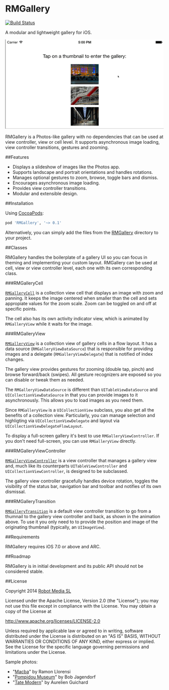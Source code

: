 RMGallery
=========
[![Build Status](https://travis-ci.org/robotmedia/RMGallery.png)](https://travis-ci.org/robotmedia/RMGallery)

A modular and lightweight gallery for iOS.

![Demo](RMGalleryDemo/demo.gif)

RMGallery is a Photos-like gallery with no dependencies that can be used at view controller, view or cell level. It supports asynchronous image loading, view controller transitions, gestures and zooming.

##Features

* Displays a slideshow of images like the Photos app.
* Supports landscape and portrait orientations and handles rotations.
* Manages optional gestures to zoom, browse, toggle bars and dismiss.
* Encourages asynchronous image loading.
* Provides view controller transitions.
* Modular and extensible design.

##Installation

Using [CocoaPods](http://cocoapods.org/):

```ruby
pod 'RMGallery', '~> 0.1'
```

Alternatively, you can simply add the files from the [RMGallery](https://github.com/robotmedia/RMGallery/tree/master/RMGallery) directory to your project.

##Classes

RMGallery handles the boilerplate of a gallery UI so you can focus in theming and implementing your custom layout. RMGallery can be used at cell, view or view controller level, each one with its own corresponding class.

###RMGalleryCell

[`RMGalleryCell`](https://github.com/robotmedia/RMGallery/blob/master/RMGallery/RMGalleryCell.h) is a collection view cell that displays an image with zoom and panning. It keeps the image centered when smaller than the cell and sets appropiate values for the zoom scale. Zoom can be toggled on and off at specific points.

The cell also has its own activity indicator view, which is animated by `RMGalleryView` while it waits for the image.

###RMGalleryView

[`RMGalleryView`](https://github.com/robotmedia/RMGallery/blob/master/RMGallery/RMGalleryView.h)  is a collection view of gallery cells in a flow layout. It has a data source (`RMGalleryViewDataSource`) that is responsible for providing images and a delegate (`RMGalleryViewDelegate`) that is notified of index changes. 

The gallery view provides gestures for zooming (double tap, pinch) and browse forward/back (swipes). All gesture recognizers are exposed so you can disable or tweak them as needed.

The `RMGalleryViewDataSource` is different than `UITableViewDataSource` and `UICollectionViewDataSource` in that you can provide images to it asynchronously. This allows you to load images as you need them.

Since `RMGalleryView` is a `UICollectionView` subclass, you also get all the benefits of a collection view. Particularly, you can manage selection and highligting via `UICollectionViewDelegate` and layout via `UICollectionViewDelegateFlowLayout`.

To display a full-screen gallery it's best to use `RMGalleryViewController`. If you don't need full-screen, you can use `RMGalleryView` directly.

###RMGalleryViewController

[`RMGalleryViewController`](https://github.com/robotmedia/RMGallery/blob/master/RMGallery/RMGalleryViewController.h) is a view controller that manages a gallery view and, much like its counterparts `UITableViewController` and `UICollectionViewController`, is designed to be subclassed.

The gallery view controller gracefully handles device rotation, toggles the visibility of the status bar, navigation bar and toolbar and notifies of its own dismissal.

###RMGalleryTransition

[`RMGalleryTransition`](https://github.com/robotmedia/RMGallery/blob/master/RMGallery/RMGalleryTransition.h) is a default view controller transition to go from a thumnail to the gallery view controller and back, as shown in the animation above. To use it you only need to to provide the position and image of the originating thumbnail (typically, an `UIImageView`).

##Requirements

RMGallery requires iOS 7.0 or above and ARC.

##Roadmap

RMGallery is in initial development and its public API should not be considered stable.

##License

 Copyright 2014 [Robot Media SL](http://www.robotmedia.net)
 
 Licensed under the Apache License, Version 2.0 (the "License");
 you may not use this file except in compliance with the License.
 You may obtain a copy of the License at
 
 http://www.apache.org/licenses/LICENSE-2.0
 
 Unless required by applicable law or agreed to in writing, software
 distributed under the License is distributed on an "AS IS" BASIS,
 WITHOUT WARRANTIES OR CONDITIONS OF ANY KIND, either express or implied.
 See the License for the specific language governing permissions and
 limitations under the License.

Sample photos:

* "[Macba](https://www.flickr.com/photos/slapbcn/1832096812)" by Ramon Llorensi
* "[Pompidou Museum](https://www.flickr.com/photos/bobjagendorf/5965149738)" by Bob Jagendorf
* "[Tate Modern](https://www.flickr.com/photos/aguichard/13009663094)" by Aurelien Guichard
